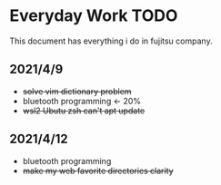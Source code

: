 # Everyday Work TODO

This document has everything i do in fujitsu company.

## 2021/4/9
- ~~solve vim dictionary problem~~
- bluetooth programming  <- 20%
- ~~wsl2 Ubutu zsh can't apt update~~


## 2021/4/12
- bluetooth programming
- ~~make my web favorite directories clarity~~
